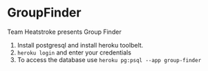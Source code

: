 # GroupFinder
Team Heatstroke presents Group Finder

1. Install postgresql and install heroku toolbelt. 
2. `heroku login` and enter your credentials
2. To access the database use `heroku pg:psql --app group-finder`
